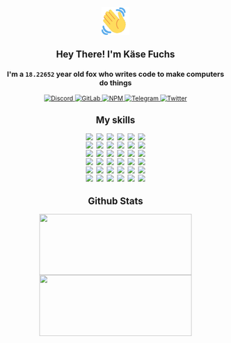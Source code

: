 <div><p align=center><img src=./resources/images/wave.gif width=64px height=64px></p><h2 align=center>Hey There! I'm Käse Fuchs</h2><h3 align=center>I'm a <code>18.22652</code> year old fox who writes code to make computers do things</h3><p align=center><a href=https://discord.com/users/507526681125322772><img alt=Discord src="https://img.shields.io/badge/Discord-5865F2?logo=discord&logoColor=white&style=flat-square#fd456c3b6da8fafbb4ccc5f9fa76c54b"> </a><a href=https://gitlab.com/kasefuchs><img alt=GitLab src="https://img.shields.io/badge/GitLab-330F63?logo=gitlab&logoColor=white&style=flat-square#fd456c3b6da8fafbb4ccc5f9fa76c54b"> </a><a href=https://npmjs.com/~kasefuchs><img alt=NPM src="https://img.shields.io/badge/NPM-CB3837?logo=npm&logoColor=white&style=flat-square#fd456c3b6da8fafbb4ccc5f9fa76c54b"> </a><a href=https://t.me/kasefuchs><img alt=Telegram src="https://img.shields.io/badge/Telegram-2CA5E0?logo=telegram&logoColor=white&style=flat-square#fd456c3b6da8fafbb4ccc5f9fa76c54b"> </a><a href=https://twitter.com/kasefuchs><img alt=Twitter src="https://img.shields.io/badge/Twitter-1DA1F2?logo=twitter&logoColor=white&style=flat-square#fd456c3b6da8fafbb4ccc5f9fa76c54b"></a></p><h2 align=center>My skills</h2><p align=center><a href=https://aws.amazon.com/ ><picture><source srcset="https://skillicons.dev/icons?i=aws&theme=dark#fd456c3b6da8fafbb4ccc5f9fa76c54b" media="(prefers-color-scheme: dark)"><source srcset="https://skillicons.dev/icons?i=aws&theme=light#fd456c3b6da8fafbb4ccc5f9fa76c54b" media="(prefers-color-scheme: light), (prefers-color-scheme: no-preference)"><img src="https://skillicons.dev/icons?i=aws&theme=light#fd456c3b6da8fafbb4ccc5f9fa76c54b"></picture></a>&nbsp;&nbsp;<a href=https://en.wikipedia.org/wiki/Bash_(Unix_shell)><picture><source srcset="https://skillicons.dev/icons?i=bash&theme=dark#fd456c3b6da8fafbb4ccc5f9fa76c54b" media="(prefers-color-scheme: dark)"><source srcset="https://skillicons.dev/icons?i=bash&theme=light#fd456c3b6da8fafbb4ccc5f9fa76c54b" media="(prefers-color-scheme: light), (prefers-color-scheme: no-preference)"><img src="https://skillicons.dev/icons?i=bash&theme=light#fd456c3b6da8fafbb4ccc5f9fa76c54b"></picture></a>&nbsp;&nbsp;<a href=https://discord.com/developers/docs><picture><source srcset="https://skillicons.dev/icons?i=bots&theme=dark#fd456c3b6da8fafbb4ccc5f9fa76c54b" media="(prefers-color-scheme: dark)"><source srcset="https://skillicons.dev/icons?i=bots&theme=light#fd456c3b6da8fafbb4ccc5f9fa76c54b" media="(prefers-color-scheme: light), (prefers-color-scheme: no-preference)"><img src="https://skillicons.dev/icons?i=bots&theme=light#fd456c3b6da8fafbb4ccc5f9fa76c54b"></picture></a>&nbsp;&nbsp;<a href=https://www.cloudflare.com/ ><picture><source srcset="https://skillicons.dev/icons?i=cloudflare&theme=dark#fd456c3b6da8fafbb4ccc5f9fa76c54b" media="(prefers-color-scheme: dark)"><source srcset="https://skillicons.dev/icons?i=cloudflare&theme=light#fd456c3b6da8fafbb4ccc5f9fa76c54b" media="(prefers-color-scheme: light), (prefers-color-scheme: no-preference)"><img src="https://skillicons.dev/icons?i=cloudflare&theme=light#fd456c3b6da8fafbb4ccc5f9fa76c54b"></picture></a>&nbsp;&nbsp;<a href=https://en.wikipedia.org/wiki/CSS><picture><source srcset="https://skillicons.dev/icons?i=css&theme=dark#fd456c3b6da8fafbb4ccc5f9fa76c54b" media="(prefers-color-scheme: dark)"><source srcset="https://skillicons.dev/icons?i=css&theme=light#fd456c3b6da8fafbb4ccc5f9fa76c54b" media="(prefers-color-scheme: light), (prefers-color-scheme: no-preference)"><img src="https://skillicons.dev/icons?i=css&theme=light#fd456c3b6da8fafbb4ccc5f9fa76c54b"></picture></a>&nbsp;&nbsp;<a href=https://www.docker.com/ ><picture><source srcset="https://skillicons.dev/icons?i=docker&theme=dark#fd456c3b6da8fafbb4ccc5f9fa76c54b" media="(prefers-color-scheme: dark)"><source srcset="https://skillicons.dev/icons?i=docker&theme=light#fd456c3b6da8fafbb4ccc5f9fa76c54b" media="(prefers-color-scheme: light), (prefers-color-scheme: no-preference)"><img src="https://skillicons.dev/icons?i=docker&theme=light#fd456c3b6da8fafbb4ccc5f9fa76c54b"></picture></a><br><a href=https://www.electronjs.org/ ><picture><source srcset="https://skillicons.dev/icons?i=electron&theme=dark#fd456c3b6da8fafbb4ccc5f9fa76c54b" media="(prefers-color-scheme: dark)"><source srcset="https://skillicons.dev/icons?i=electron&theme=light#fd456c3b6da8fafbb4ccc5f9fa76c54b" media="(prefers-color-scheme: light), (prefers-color-scheme: no-preference)"><img src="https://skillicons.dev/icons?i=electron&theme=light#fd456c3b6da8fafbb4ccc5f9fa76c54b"></picture></a>&nbsp;&nbsp;<a href=https://expressjs.com/ ><picture><source srcset="https://skillicons.dev/icons?i=express&theme=dark#fd456c3b6da8fafbb4ccc5f9fa76c54b" media="(prefers-color-scheme: dark)"><source srcset="https://skillicons.dev/icons?i=express&theme=light#fd456c3b6da8fafbb4ccc5f9fa76c54b" media="(prefers-color-scheme: light), (prefers-color-scheme: no-preference)"><img src="https://skillicons.dev/icons?i=express&theme=light#fd456c3b6da8fafbb4ccc5f9fa76c54b"></picture></a>&nbsp;&nbsp;<a href=https://www.figma.com/ ><picture><source srcset="https://skillicons.dev/icons?i=figma&theme=dark#fd456c3b6da8fafbb4ccc5f9fa76c54b" media="(prefers-color-scheme: dark)"><source srcset="https://skillicons.dev/icons?i=figma&theme=light#fd456c3b6da8fafbb4ccc5f9fa76c54b" media="(prefers-color-scheme: light), (prefers-color-scheme: no-preference)"><img src="https://skillicons.dev/icons?i=figma&theme=light#fd456c3b6da8fafbb4ccc5f9fa76c54b"></picture></a>&nbsp;&nbsp;<a href=https://firebase.google.com/ ><picture><source srcset="https://skillicons.dev/icons?i=firebase&theme=dark#fd456c3b6da8fafbb4ccc5f9fa76c54b" media="(prefers-color-scheme: dark)"><source srcset="https://skillicons.dev/icons?i=firebase&theme=light#fd456c3b6da8fafbb4ccc5f9fa76c54b" media="(prefers-color-scheme: light), (prefers-color-scheme: no-preference)"><img src="https://skillicons.dev/icons?i=firebase&theme=light#fd456c3b6da8fafbb4ccc5f9fa76c54b"></picture></a>&nbsp;&nbsp;<a href=https://flask.palletsprojects.com/ ><picture><source srcset="https://skillicons.dev/icons?i=flask&theme=dark#fd456c3b6da8fafbb4ccc5f9fa76c54b" media="(prefers-color-scheme: dark)"><source srcset="https://skillicons.dev/icons?i=flask&theme=light#fd456c3b6da8fafbb4ccc5f9fa76c54b" media="(prefers-color-scheme: light), (prefers-color-scheme: no-preference)"><img src="https://skillicons.dev/icons?i=flask&theme=light#fd456c3b6da8fafbb4ccc5f9fa76c54b"></picture></a>&nbsp;&nbsp;<a href=https://cloud.google.com/ ><picture><source srcset="https://skillicons.dev/icons?i=gcp&theme=dark#fd456c3b6da8fafbb4ccc5f9fa76c54b" media="(prefers-color-scheme: dark)"><source srcset="https://skillicons.dev/icons?i=gcp&theme=light#fd456c3b6da8fafbb4ccc5f9fa76c54b" media="(prefers-color-scheme: light), (prefers-color-scheme: no-preference)"><img src="https://skillicons.dev/icons?i=gcp&theme=light#fd456c3b6da8fafbb4ccc5f9fa76c54b"></picture></a><br><a href=https://git-scm.com/ ><picture><source srcset="https://skillicons.dev/icons?i=git&theme=dark#fd456c3b6da8fafbb4ccc5f9fa76c54b" media="(prefers-color-scheme: dark)"><source srcset="https://skillicons.dev/icons?i=git&theme=light#fd456c3b6da8fafbb4ccc5f9fa76c54b" media="(prefers-color-scheme: light), (prefers-color-scheme: no-preference)"><img src="https://skillicons.dev/icons?i=git&theme=light#fd456c3b6da8fafbb4ccc5f9fa76c54b"></picture></a>&nbsp;&nbsp;<a href=https://github.com/ ><picture><source srcset="https://skillicons.dev/icons?i=github&theme=dark#fd456c3b6da8fafbb4ccc5f9fa76c54b" media="(prefers-color-scheme: dark)"><source srcset="https://skillicons.dev/icons?i=github&theme=light#fd456c3b6da8fafbb4ccc5f9fa76c54b" media="(prefers-color-scheme: light), (prefers-color-scheme: no-preference)"><img src="https://skillicons.dev/icons?i=github&theme=light#fd456c3b6da8fafbb4ccc5f9fa76c54b"></picture></a>&nbsp;&nbsp;<a href=https://gitlab.com/ ><picture><source srcset="https://skillicons.dev/icons?i=gitlab&theme=dark#fd456c3b6da8fafbb4ccc5f9fa76c54b" media="(prefers-color-scheme: dark)"><source srcset="https://skillicons.dev/icons?i=gitlab&theme=light#fd456c3b6da8fafbb4ccc5f9fa76c54b" media="(prefers-color-scheme: light), (prefers-color-scheme: no-preference)"><img src="https://skillicons.dev/icons?i=gitlab&theme=light#fd456c3b6da8fafbb4ccc5f9fa76c54b"></picture></a>&nbsp;&nbsp;<a href=https://www.heroku.com/ ><picture><source srcset="https://skillicons.dev/icons?i=heroku&theme=dark#fd456c3b6da8fafbb4ccc5f9fa76c54b" media="(prefers-color-scheme: dark)"><source srcset="https://skillicons.dev/icons?i=heroku&theme=light#fd456c3b6da8fafbb4ccc5f9fa76c54b" media="(prefers-color-scheme: light), (prefers-color-scheme: no-preference)"><img src="https://skillicons.dev/icons?i=heroku&theme=light#fd456c3b6da8fafbb4ccc5f9fa76c54b"></picture></a>&nbsp;&nbsp;<a href=https://en.wikipedia.org/wiki/HTML><picture><source srcset="https://skillicons.dev/icons?i=html&theme=dark#fd456c3b6da8fafbb4ccc5f9fa76c54b" media="(prefers-color-scheme: dark)"><source srcset="https://skillicons.dev/icons?i=html&theme=light#fd456c3b6da8fafbb4ccc5f9fa76c54b" media="(prefers-color-scheme: light), (prefers-color-scheme: no-preference)"><img src="https://skillicons.dev/icons?i=html&theme=light#fd456c3b6da8fafbb4ccc5f9fa76c54b"></picture></a>&nbsp;&nbsp;<a href=https://en.wikipedia.org/wiki/JavaScript><picture><source srcset="https://skillicons.dev/icons?i=js&theme=dark#fd456c3b6da8fafbb4ccc5f9fa76c54b" media="(prefers-color-scheme: dark)"><source srcset="https://skillicons.dev/icons?i=js&theme=light#fd456c3b6da8fafbb4ccc5f9fa76c54b" media="(prefers-color-scheme: light), (prefers-color-scheme: no-preference)"><img src="https://skillicons.dev/icons?i=js&theme=light#fd456c3b6da8fafbb4ccc5f9fa76c54b"></picture></a><br><a href=https://en.wikipedia.org/wiki/Linux><picture><source srcset="https://skillicons.dev/icons?i=linux&theme=dark#fd456c3b6da8fafbb4ccc5f9fa76c54b" media="(prefers-color-scheme: dark)"><source srcset="https://skillicons.dev/icons?i=linux&theme=light#fd456c3b6da8fafbb4ccc5f9fa76c54b" media="(prefers-color-scheme: light), (prefers-color-scheme: no-preference)"><img src="https://skillicons.dev/icons?i=linux&theme=light#fd456c3b6da8fafbb4ccc5f9fa76c54b"></picture></a>&nbsp;&nbsp;<a href=https://mui.com/ ><picture><source srcset="https://skillicons.dev/icons?i=materialui&theme=dark#fd456c3b6da8fafbb4ccc5f9fa76c54b" media="(prefers-color-scheme: dark)"><source srcset="https://skillicons.dev/icons?i=materialui&theme=light#fd456c3b6da8fafbb4ccc5f9fa76c54b" media="(prefers-color-scheme: light), (prefers-color-scheme: no-preference)"><img src="https://skillicons.dev/icons?i=materialui&theme=light#fd456c3b6da8fafbb4ccc5f9fa76c54b"></picture></a>&nbsp;&nbsp;<a href=https://en.wikipedia.org/wiki/Markdown><picture><source srcset="https://skillicons.dev/icons?i=md&theme=dark#fd456c3b6da8fafbb4ccc5f9fa76c54b" media="(prefers-color-scheme: dark)"><source srcset="https://skillicons.dev/icons?i=md&theme=light#fd456c3b6da8fafbb4ccc5f9fa76c54b" media="(prefers-color-scheme: light), (prefers-color-scheme: no-preference)"><img src="https://skillicons.dev/icons?i=md&theme=light#fd456c3b6da8fafbb4ccc5f9fa76c54b"></picture></a>&nbsp;&nbsp;<a href=https://www.mongodb.com/ ><picture><source srcset="https://skillicons.dev/icons?i=mongodb&theme=dark#fd456c3b6da8fafbb4ccc5f9fa76c54b" media="(prefers-color-scheme: dark)"><source srcset="https://skillicons.dev/icons?i=mongodb&theme=light#fd456c3b6da8fafbb4ccc5f9fa76c54b" media="(prefers-color-scheme: light), (prefers-color-scheme: no-preference)"><img src="https://skillicons.dev/icons?i=mongodb&theme=light#fd456c3b6da8fafbb4ccc5f9fa76c54b"></picture></a>&nbsp;&nbsp;<a href=https://www.mysql.com/ ><picture><source srcset="https://skillicons.dev/icons?i=mysql&theme=dark#fd456c3b6da8fafbb4ccc5f9fa76c54b" media="(prefers-color-scheme: dark)"><source srcset="https://skillicons.dev/icons?i=mysql&theme=light#fd456c3b6da8fafbb4ccc5f9fa76c54b" media="(prefers-color-scheme: light), (prefers-color-scheme: no-preference)"><img src="https://skillicons.dev/icons?i=mysql&theme=light#fd456c3b6da8fafbb4ccc5f9fa76c54b"></picture></a>&nbsp;&nbsp;<a href=https://nextjs.org/ ><picture><source srcset="https://skillicons.dev/icons?i=nextjs&theme=dark#fd456c3b6da8fafbb4ccc5f9fa76c54b" media="(prefers-color-scheme: dark)"><source srcset="https://skillicons.dev/icons?i=nextjs&theme=light#fd456c3b6da8fafbb4ccc5f9fa76c54b" media="(prefers-color-scheme: light), (prefers-color-scheme: no-preference)"><img src="https://skillicons.dev/icons?i=nextjs&theme=light#fd456c3b6da8fafbb4ccc5f9fa76c54b"></picture></a><br><a href=https://nodejs.org/en/ ><picture><source srcset="https://skillicons.dev/icons?i=nodejs&theme=dark#fd456c3b6da8fafbb4ccc5f9fa76c54b" media="(prefers-color-scheme: dark)"><source srcset="https://skillicons.dev/icons?i=nodejs&theme=light#fd456c3b6da8fafbb4ccc5f9fa76c54b" media="(prefers-color-scheme: light), (prefers-color-scheme: no-preference)"><img src="https://skillicons.dev/icons?i=nodejs&theme=light#fd456c3b6da8fafbb4ccc5f9fa76c54b"></picture></a>&nbsp;&nbsp;<a href=https://www.postgresql.org/ ><picture><source srcset="https://skillicons.dev/icons?i=postgres&theme=dark#fd456c3b6da8fafbb4ccc5f9fa76c54b" media="(prefers-color-scheme: dark)"><source srcset="https://skillicons.dev/icons?i=postgres&theme=light#fd456c3b6da8fafbb4ccc5f9fa76c54b" media="(prefers-color-scheme: light), (prefers-color-scheme: no-preference)"><img src="https://skillicons.dev/icons?i=postgres&theme=light#fd456c3b6da8fafbb4ccc5f9fa76c54b"></picture></a>&nbsp;&nbsp;<a href=https://learn.microsoft.com/en-us/powershell/ ><picture><source srcset="https://skillicons.dev/icons?i=powershell&theme=dark#fd456c3b6da8fafbb4ccc5f9fa76c54b" media="(prefers-color-scheme: dark)"><source srcset="https://skillicons.dev/icons?i=powershell&theme=light#fd456c3b6da8fafbb4ccc5f9fa76c54b" media="(prefers-color-scheme: light), (prefers-color-scheme: no-preference)"><img src="https://skillicons.dev/icons?i=powershell&theme=light#fd456c3b6da8fafbb4ccc5f9fa76c54b"></picture></a>&nbsp;&nbsp;<a href=https://www.python.org/ ><picture><source srcset="https://skillicons.dev/icons?i=py&theme=dark#fd456c3b6da8fafbb4ccc5f9fa76c54b" media="(prefers-color-scheme: dark)"><source srcset="https://skillicons.dev/icons?i=py&theme=light#fd456c3b6da8fafbb4ccc5f9fa76c54b" media="(prefers-color-scheme: light), (prefers-color-scheme: no-preference)"><img src="https://skillicons.dev/icons?i=py&theme=light#fd456c3b6da8fafbb4ccc5f9fa76c54b"></picture></a>&nbsp;&nbsp;<a href=https://www.raspberrypi.org/ ><picture><source srcset="https://skillicons.dev/icons?i=raspberrypi&theme=dark#fd456c3b6da8fafbb4ccc5f9fa76c54b" media="(prefers-color-scheme: dark)"><source srcset="https://skillicons.dev/icons?i=raspberrypi&theme=light#fd456c3b6da8fafbb4ccc5f9fa76c54b" media="(prefers-color-scheme: light), (prefers-color-scheme: no-preference)"><img src="https://skillicons.dev/icons?i=raspberrypi&theme=light#fd456c3b6da8fafbb4ccc5f9fa76c54b"></picture></a>&nbsp;&nbsp;<a href=https://reactjs.org/ ><picture><source srcset="https://skillicons.dev/icons?i=react&theme=dark#fd456c3b6da8fafbb4ccc5f9fa76c54b" media="(prefers-color-scheme: dark)"><source srcset="https://skillicons.dev/icons?i=react&theme=light#fd456c3b6da8fafbb4ccc5f9fa76c54b" media="(prefers-color-scheme: light), (prefers-color-scheme: no-preference)"><img src="https://skillicons.dev/icons?i=react&theme=light#fd456c3b6da8fafbb4ccc5f9fa76c54b"></picture></a><br><a href=https://redux.js.org/ ><picture><source srcset="https://skillicons.dev/icons?i=redux&theme=dark#fd456c3b6da8fafbb4ccc5f9fa76c54b" media="(prefers-color-scheme: dark)"><source srcset="https://skillicons.dev/icons?i=redux&theme=light#fd456c3b6da8fafbb4ccc5f9fa76c54b" media="(prefers-color-scheme: light), (prefers-color-scheme: no-preference)"><img src="https://skillicons.dev/icons?i=redux&theme=light#fd456c3b6da8fafbb4ccc5f9fa76c54b"></picture></a>&nbsp;&nbsp;<a href=https://en.wikipedia.org/wiki/Regular_expression><picture><source srcset="https://skillicons.dev/icons?i=regex&theme=dark#fd456c3b6da8fafbb4ccc5f9fa76c54b" media="(prefers-color-scheme: dark)"><source srcset="https://skillicons.dev/icons?i=regex&theme=light#fd456c3b6da8fafbb4ccc5f9fa76c54b" media="(prefers-color-scheme: light), (prefers-color-scheme: no-preference)"><img src="https://skillicons.dev/icons?i=regex&theme=light#fd456c3b6da8fafbb4ccc5f9fa76c54b"></picture></a>&nbsp;&nbsp;<a href=https://en.wikipedia.org/wiki/Sass_(stylesheet_language)><picture><source srcset="https://skillicons.dev/icons?i=sass&theme=dark#fd456c3b6da8fafbb4ccc5f9fa76c54b" media="(prefers-color-scheme: dark)"><source srcset="https://skillicons.dev/icons?i=sass&theme=light#fd456c3b6da8fafbb4ccc5f9fa76c54b" media="(prefers-color-scheme: light), (prefers-color-scheme: no-preference)"><img src="https://skillicons.dev/icons?i=sass&theme=light#fd456c3b6da8fafbb4ccc5f9fa76c54b"></picture></a>&nbsp;&nbsp;<a href=https://www.typescriptlang.org/ ><picture><source srcset="https://skillicons.dev/icons?i=ts&theme=dark#fd456c3b6da8fafbb4ccc5f9fa76c54b" media="(prefers-color-scheme: dark)"><source srcset="https://skillicons.dev/icons?i=ts&theme=light#fd456c3b6da8fafbb4ccc5f9fa76c54b" media="(prefers-color-scheme: light), (prefers-color-scheme: no-preference)"><img src="https://skillicons.dev/icons?i=ts&theme=light#fd456c3b6da8fafbb4ccc5f9fa76c54b"></picture></a>&nbsp;&nbsp;<a href=https://unity.com/ ><picture><source srcset="https://skillicons.dev/icons?i=unity&theme=dark#fd456c3b6da8fafbb4ccc5f9fa76c54b" media="(prefers-color-scheme: dark)"><source srcset="https://skillicons.dev/icons?i=unity&theme=light#fd456c3b6da8fafbb4ccc5f9fa76c54b" media="(prefers-color-scheme: light), (prefers-color-scheme: no-preference)"><img src="https://skillicons.dev/icons?i=unity&theme=light#fd456c3b6da8fafbb4ccc5f9fa76c54b"></picture></a>&nbsp;&nbsp;<a href=https://workers.cloudflare.com/ ><picture><source srcset="https://skillicons.dev/icons?i=workers&theme=dark#fd456c3b6da8fafbb4ccc5f9fa76c54b" media="(prefers-color-scheme: dark)"><source srcset="https://skillicons.dev/icons?i=workers&theme=light#fd456c3b6da8fafbb4ccc5f9fa76c54b" media="(prefers-color-scheme: light), (prefers-color-scheme: no-preference)"><img src="https://skillicons.dev/icons?i=workers&theme=light#fd456c3b6da8fafbb4ccc5f9fa76c54b"></picture></a><br></p><h2 align=center>Github Stats</h2><p align=center><picture><source srcset="https://github-readme-stats-kasefuchs.vercel.app/api/?count_private=true&hide_border=true&hide_rank=true&line_height=20&hide_title=true&username=Kasefuchs&theme=dark#fd456c3b6da8fafbb4ccc5f9fa76c54b" media="(prefers-color-scheme: dark)"><source srcset="https://github-readme-stats-kasefuchs.vercel.app/api/?count_private=true&hide_border=true&hide_rank=true&line_height=20&hide_title=true&username=Kasefuchs&theme=light#fd456c3b6da8fafbb4ccc5f9fa76c54b" media="(prefers-color-scheme: light), (prefers-color-scheme: no-preference)"><img align=middle width=350 height=140 src="https://github-readme-stats-kasefuchs.vercel.app/api/?count_private=true&hide_border=true&hide_rank=true&line_height=20&hide_title=true&username=Kasefuchs&theme=light#fd456c3b6da8fafbb4ccc5f9fa76c54b"></picture><picture><source srcset="https://github-readme-stats-kasefuchs.vercel.app/api/top-langs/?count_private=true&hide_border=true&layout=compact&username=Kasefuchs&theme=dark#fd456c3b6da8fafbb4ccc5f9fa76c54b" media="(prefers-color-scheme: dark)"><source srcset="https://github-readme-stats-kasefuchs.vercel.app/api/top-langs/?count_private=true&hide_border=true&layout=compact&username=Kasefuchs&theme=light#fd456c3b6da8fafbb4ccc5f9fa76c54b" media="(prefers-color-scheme: light), (prefers-color-scheme: no-preference)"><img align=middle width=350 height=140 src="https://github-readme-stats-kasefuchs.vercel.app/api/top-langs/?count_private=true&hide_border=true&layout=compact&username=Kasefuchs&theme=light#fd456c3b6da8fafbb4ccc5f9fa76c54b"></picture></p><img src="https://hit.yhype.me/github/profile?user_id=64592097#fd456c3b6da8fafbb4ccc5f9fa76c54b" alt=""></div>